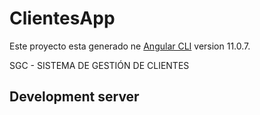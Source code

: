 # ClientesApp

Este proyecto esta generado ne [Angular CLI](https://github.com/angular/angular-cli) version 11.0.7.

SGC - SISTEMA DE GESTIÓN DE CLIENTES

## Development server